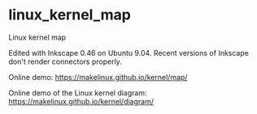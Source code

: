 # linux_kernel_map

Linux kernel map

Edited with Inkscape 0.46 on Ubuntu 9.04. 
Recent versions of Inkscape don't render connectors properly.

Online demo:
https://makelinux.github.io/kernel/map/

Online demo of the Linux kernel diagram:
https://makelinux.github.io/kernel/diagram/
